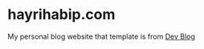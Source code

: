 # hayrihabip.com
My personal blog website that template is from [Dev Blog](https://www.free-css.com/free-css-templates/page255/devblog-v1.1)
